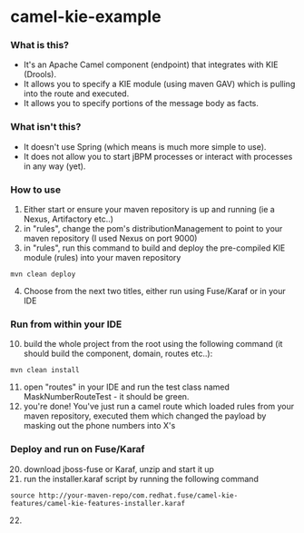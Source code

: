 # camel-kie-example


### What is this?

* It's an Apache Camel component (endpoint) that integrates with KIE (Drools).
* It allows you to specify a KIE module (using maven GAV) which is pulling into the route and executed.
* It allows you to specify portions of the message body as facts.


### What isn't this?

* It doesn't use Spring (which means is much more simple to use).
* It does not allow you to start jBPM processes or interact with processes in any way (yet).


### How to use

1) Either start or ensure your maven repository is up and running (ie a Nexus, Artifactory etc..)
2) in "rules", change the pom's distributionManagement to point to your maven repository (I used Nexus on port 9000)
3) in "rules", run this command to build and deploy the pre-compiled KIE module (rules) into your maven repository

```
mvn clean deploy
```
4) Choose from the next two titles, either run using Fuse/Karaf or in your IDE


### Run from within your IDE

10) build the whole project from the root using the following command (it should build the component, domain, routes etc..):
```
mvn clean install
```
11) open "routes" in your IDE and run the test class named MaskNumberRouteTest - it should be green.
12) you're done! You've just run a camel route which loaded rules from your maven repository, executed them which changed the payload by masking out the phone numbers into X's


### Deploy and run on Fuse/Karaf

20) download jboss-fuse or Karaf, unzip and start it up
21) run the installer.karaf script by running the following command
```
source http://your-maven-repo/com.redhat.fuse/camel-kie-features/camel-kie-features-installer.karaf
```
22)

